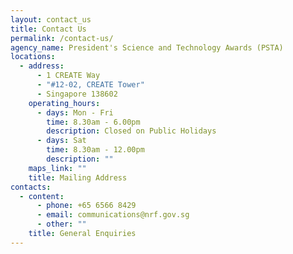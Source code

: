 ```yaml
---
layout: contact_us
title: Contact Us
permalink: /contact-us/
agency_name: President's Science and Technology Awards (PSTA)
locations:
  - address:
      - 1 CREATE Way
      - "#12-02, CREATE Tower"
      - Singapore 138602
    operating_hours:
      - days: Mon - Fri
        time: 8.30am - 6.00pm
        description: Closed on Public Holidays
      - days: Sat
        time: 8.30am - 12.00pm
        description: ""
    maps_link: ""
    title: Mailing Address
contacts:
  - content:
      - phone: +65 6566 8429
      - email: communications@nrf.gov.sg
      - other: ""
    title: General Enquiries
---
```

